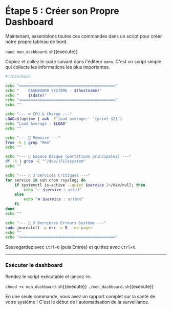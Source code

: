 # Étape 5 : Créer son Propre Dashboard

Maintenant, assemblons toutes ces commandes dans un script pour créer notre propre tableau de bord.

`nano mon_dashboard.sh`{{execute}}

Copiez et collez le code suivant dans l'éditeur `nano`. C'est un script simple qui collecte les informations les plus importantes.

```bash
#!/bin/bash

echo "=========================================="
echo "    DASHBOARD SYSTÈME - $(hostname)"
echo "    $(date)"
echo "=========================================="
echo ""

echo "--- ⚙️ CPU & Charge ---"
LOAD=$(uptime | awk -F'load average:' '{print $2}')
echo "Load Average : $LOAD"
echo ""

echo "--- 🧠 Mémoire ---"
free -h | grep "Mem"
echo ""

echo "--- 💾 Espace Disque (partitions principales) ---"
df -h | grep -E "^/dev/|Filesystem"
echo ""

echo "--- 🔧 3 Services Critiques ---"
for service in ssh cron rsyslog; do
    if systemctl is-active --quiet $service 2>/dev/null; then
        echo "✅ $service : actif"
    else
        echo "❌ $service : arrêté"
    fi
done
echo ""

echo "--- 📝 5 Dernières Erreurs Système ---"
sudo journalctl -p err -n 5 --no-pager
echo ""
echo "=========================================="
```
Sauvegardez avec `Ctrl+O` (puis Entrée) et quittez avec `Ctrl+X`.

---
### Exécuter le dashboard

Rendez le script exécutable et lancez-le.

`chmod +x mon_dashboard.sh`{{execute}}
`./mon_dashboard.sh`{{execute}}

En une seule commande, vous avez un rapport complet sur la santé de votre système ! C'est le début de l'automatisation de la surveillance.